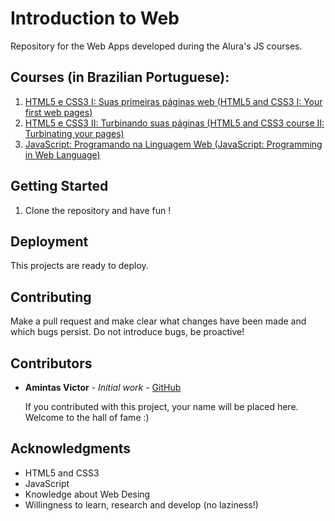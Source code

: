 # Introduction to Web
Repository for the Web Apps developed during the Alura's JS courses.

## Courses (in Brazilian Portuguese):
1. [HTML5 e CSS3 I: Suas primeiras páginas web (HTML5 and CSS3 I: Your first web pages)](https://cursos.alura.com.br/course/introducao-html-css)
2. [HTML5 e CSS3 II: Turbinando suas páginas (HTML5 and CSS3 course II: Turbinating your pages)](https://cursos.alura.com.br/course/avancando-html-css)
3. [JavaScript: Programando na Linguagem Web (JavaScript: Programming in Web Language)](https://cursos.alura.com.br/course/javascript-programando-na-linguagem-web)

## Getting Started
1. Clone the repository and have fun !

## Deployment
This projects are ready to deploy.

## Contributing
Make a pull request and make clear what changes have been made and which bugs persist. Do not introduce bugs, be proactive!

## Contributors
* **Amintas Victor** - *Initial work* - [GitHub](https://github.com/amintasvrp)

  If you contributed with this project, your name will be placed here. Welcome to the hall of fame :)

## Acknowledgments
* HTML5 and CSS3
* JavaScript
* Knowledge about Web Desing
* Willingness to learn, research and develop (no laziness!)

